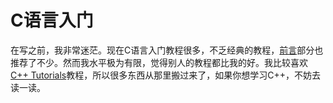 # C语言入门

在写之前，我非常迷茫。现在C语言入门教程很多，不乏经典的教程，[前言](../README.md#Ｃ)部分也推荐了不少。然而我水平极为有限，觉得别人的教程都比我的好。我比较喜欢[C++ Tutorials](http://www.cplusplus.com/doc/tutorial/)教程，所以很多东西从那里搬过来了，如果你想学习C++，不妨去读一读。